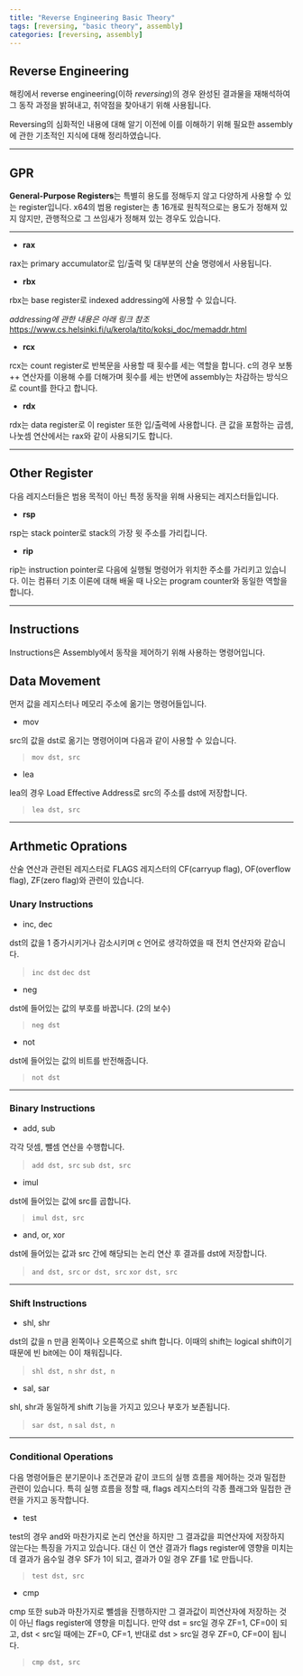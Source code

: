 ```yaml
---
title: "Reverse Engineering Basic Theory"
tags: [reversing, "basic theory", assembly]
categories: [reversing, assembly]
---
```


## **Reverse Engineering**

해킹에서 reverse engineering(이하 *reversing*)의 경우 완성된 결과물을 재해석하여 그 동작 과정을 밝혀내고, 취약점을 찾아내기 위해 사용됩니다.

Reversing의 심화적인 내용에 대해 알기 이전에 이를 이해하기 위해 필요한 assembly에 관한 기초적인 지식에 대해 정리하였습니다.

* * *

## **GPR**

**General-Purpose Registers**는 특별히 용도를 정해두지 않고 다양하게 사용할 수 있는 register입니다. x64의 범용 register는 총 16개로 원칙적으로는 용도가 정해져 있지 않지만, 관행적으로 그 쓰임새가 정해져 있는 경우도 있습니다.

* * *

- **rax**

rax는 primary accumulator로 입/출력 및 대부분의 산술 명령에서 사용됩니다.

- **rbx**

rbx는 base register로 indexed addressing에 사용할 수 있습니다.

*addressing에 관한 내용은 아래 링크 참조*
<https://www.cs.helsinki.fi/u/kerola/tito/koksi_doc/memaddr.html>

- **rcx**

rcx는 count register로 반복문을 사용할 때 횟수를 세는 역할을 합니다. c의 경우 보통 ++ 연산자를 이용해 수를 더해가며 횟수를 세는 반면에 assembly는 차감하는 방식으로 count를 한다고 합니다.

- **rdx**

rdx는 data register로 이 register 또한 입/출력에 사용합니다. 큰 값을 포함하는 곱셈, 나눗셈 연산에서는 rax와 같이 사용되기도 합니다.

* * *

## **Other Register**

다음 레지스터들은 범용 목적이 아닌 특정 동작을 위해 사용되는 레지스터들입니다.

- **rsp**

rsp는 stack pointer로 stack의 가장 윗 주소를 가리킵니다.

- **rip**

rip는 instruction pointer로 다음에 실행될 명령어가 위치한 주소를 가리키고 있습니다. 이는 컴퓨터 기초 이론에 대해 배울 때 나오는 program counter와 동일한 역할을 합니다.

* * *

## **Instructions**

Instructions은 Assembly에서 동작을 제어하기 위해 사용하는 명령어입니다.

## **Data Movement**

먼저 값을 레지스터나 메모리 주소에 옮기는 명령어들입니다.

- mov

src의 값을 dst로 옮기는 명령어이며 다음과 같이 사용할 수 있습니다.

>`mov dst, src`

- lea

lea의 경우 Load Effective Address로 src의 주소를 dst에 저장합니다.

>`lea dst, src`

* * *

## **Arthmetic Oprations**

산술 연산과 관련된 레지스터로 FLAGS 레지스터의 CF(carryup flag), OF(overflow flag), ZF(zero flag)와 관련이 있습니다.


### Unary Instructions

- inc, dec

dst의 값을 1 증가시키거나 감소시키며 c 언어로 생각하였을 때 전치 연산자와 같습니다.

>`inc dst`
>`dec dst`

- neg

dst에 들어있는 값의 부호를 바꿉니다. (2의 보수)

>`neg dst`

- not

dst에 들어있는 값의 비트를 반전해줍니다.

>`not dst`

* * *

### Binary Instructions

- add, sub

각각 덧셈, 뺄셈 연산을 수행합니다.

>`add dst, src`
>`sub dst, src`

- imul

dst에 들어있는 값에 src를 곱합니다.

>`imul dst, src`

- and, or, xor

dst에 들어있는 값과 src 간에 해당되는 논리 연산 후 결과를 dst에 저장합니다.

>`and dst, src`
>`or dst, src`
>`xor dst, src`

* * *

### Shift Instructions

- shl, shr

dst의 값을 n 만큼 왼쪽이나 오른쪽으로 shift 합니다. 이때의 shift는 logical shift이기 때문에 빈 bit에는 0이 채워집니다.

>`shl dst, n`
>`shr dst, n`

- sal, sar

shl, shr과 동일하게 shift 기능을 가지고 있으나 부호가 보존됩니다.

>`sar dst, n`
>`sal dst, n`

* * *

### Conditional Operations

다음 명령어들은 분기문이나 조건문과 같이 코드의 실행 흐름을 제어하는 것과 밀접한 관련이 있습니다. 특히 실행 흐름을 정할 때, flags 레지스터의 각종 플래그와 밀접한 관련을 가지고 동작합니다.

- test

test의 경우 and와 마찬가지로 논리 연산을 하지만 그 결과값을 피연산자에 저장하지 않는다는 특징을 가지고 있습니다. 대신 이 연산 결과가 flags register에 영향을 미치는데 결과가 음수일 경우 SF가 1이 되고, 결과가 0일 경우 ZF를 1로 만듭니다.

>`test dst, src`

- cmp

cmp 또한 sub과 마찬가지로 뺄셈을 진행하지만 그 결과값이 피연산자에 저장하는 것이 아닌 flags register에 영향을 미칩니다. 만약 dst = src일 경우 ZF=1, CF=0이 되고, dst < src일 때에는 ZF=0, CF=1, 반대로 dst > src일 경우 ZF=0, CF=0이 됩니다.

>`cmp dst, src`


